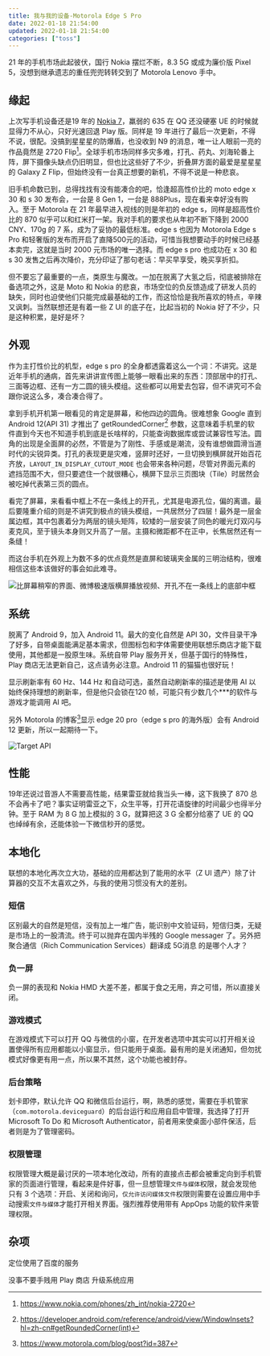 ```yaml
---
title: 我与我的设备-Motorola Edge S Pro
date: 2022-01-18 21:54:00
updated: 2022-01-18 21:54:00
categories: ["toss"]
---
```


21 年的手机市场此起彼伏，国行 Nokia 摆烂不断，8.3 5G 或成为廉价版 Pixel 5，没想到继承遗志的重任兜兜转转交到了 Motorola Lenovo 手中。<!--more-->

## 缘起

上次写手机设备还是19 年的 [Nokia 7](../with-my-nokia-7/)，羸弱的 635 在 QQ 还没硬塞 UE 的时候就显得力不从心，只好光速回退 Play 版。同样是 19 年进行了最后一次更新，不得不说，很配。没搞到星星星的防爆盾，也没收到 N9 的消息，唯一让人眼前一亮的作品竟然是 2720 Flip[^1]。全球手机市场同样多灾多难，打孔、药丸、刘海轮番上阵，屏下摄像头缺点仍旧明显，但也比这些好了不少，折叠屏方面的最爱是星星星的 Galaxy Z Flip，但始终没有一台真正想要的新机，不得不说是一种悲哀。

旧手机命数已到，总得找找有没有能凑合的吧，恰逢超高性价比的 moto edge x 30 和 s 30 发布会，一台是 8 Gen 1，一台是 888Plus，现在看来幸好没有购入。至于 Motorola 在 21 年最早进入视线的则是年初的 edge s，同样是超高性价比的 870 似乎可以和红米打一架。我对手机的要求也从年初不断下降到 2000 CNY、170g 的 7 系，成为了妥协的最低标准。edge s 也因为 Motorola Edge s Pro 和轻奢版的发布而开启了直降500元的活动，可惜当我想要动手的时候已经基本卖完，这就是当时 2000 元市场的唯一选择。而 edge s pro 也成功在 x 30 和 s 30 发售之后再次降价，充分印证了那句老话：早买早享受，晚买享折扣。

但不要忘了最重要的一点，类原生与魔改。一加在脱离了大氢之后，彻底被排除在备选项之外，这是 Moto 和 Nokia 的悲哀，市场空位的负反馈造成了研发人员的缺失，同时也迫使他们只能完成最基础的工作，而这恰恰是我所喜欢的特点，辛辣又讽刺。当然联想还是有着一些 Z UI 的底子在，比起当初的 Nokia 好了不少，只是这种积累，是好是坏？

## 外观

作为主打性价比的机型，edge s pro 的全身都透露着这么一个词：不讲究。这是近年手机的通病，首先来讲讲宣传图上能够一眼看出来的东西：顶部居中的打孔、三面等边框、还有一方二圆的镜头模组。这些都可以用爱去包容，但不讲究可不会跟你说这么多，凑合凑合得了。

拿到手机开机第一眼看见的肯定是屏幕，和他四边的圆角。很难想象 Google 直到 Android 12(API 31) 才推出了 getRoundedCorner[^2] 参数，这意味着手机里的软件直到今天也不知道手机到底是长啥样的，只能查询数据库或尝试兼容性写法。圆角的出现是全面屏的必然，不管是为了刚性、手感或是潮流，没有谁想做圆滑当道时代的尖锐异类。打孔的表现更是灾难，竖屏时还好，一旦切换到横屏就开始百花齐放，`LAYOUT_IN_DISPLAY_CUTOUT_MODE` 也会带来各种问题，尽管对界面元素的遮挡范围不大，但只要遮住一个就很糟心，横屏下显示三页图块（Tile）时居然会被吃掉代表第三页的圆点。

看完了屏幕，来看看中框上不在一条线上的开孔，尤其是电源孔位，偏的离谱。最后要隆重介绍的则是不讲究到极点的镜头模组，一共居然分了四层！最外是一层金属边框，其中包裹着分为两层的镜头矩阵，较矮的一层安装了同色的暖光灯双闪与麦克风，至于镜头本身则又升高了一层。主摄和微距都不在正中，长焦居然还有一条缝！

而这台手机在外观上为数不多的优点竟然是直屏和玻璃夹金属的三明治结构，很难相信这些本该做好的事会如此难寻。

![比屏幕稍窄的界面、微博极速版横屏播放视频、开孔不在一条线上的底部中框](/images/with-my-motorola-edge-s-pro/slim-content-video-play-bottom.webp)

## 系统

脱离了 Android 9，加入 Android 11。最大的变化自然是 API 30，文件目录干净了好多，自带桌面能满足基本需求，但图标包和字体需要使用联想乐商店才能下载使用，其他都是一股原生味。系统自带 Play 服务开关，但基于国行的特殊性，Play 商店无法更新自己，这点请务必注意。Android 11 的猫猫也很好玩！

显示刷新率有 60 Hz、144 Hz 和自动可选，虽然自动刷新率的描述是使用 AI 以始终保持理想的刷新率，但是他只会锁在120 帧，可能只有少数几个\*\*\*的软件与游戏才能调用 AI 吧。

另外 Motorola 的博客[^3]显示 edge 20 pro（edge s pro 的海外版）会有 Android 12 更新，所以一起期待一下。

![Target API](/images/with-my-motorola-edge-s-pro/target-api.webp)

## 性能

19年还说过音游人不需要高性能，结果雷亚就给我当头一棒，这下我换了 870 总不会再卡了吧？事实证明雷亚之下，众生平等，打开花语旋律的时间最少也得半分钟。至于 RAM 为 8 G 加上模拟的 3 G，就算把这 3 G 全都分给塞了 UE 的 QQ 也绰绰有余，还能体验一下微信秒开的感觉。

## 本地化

联想的本地化再次立大功，基础的应用都达到了能用的水平（Z UI 遗产）除了计算器的交互不太喜欢之外，与我的使用习惯没有大的差别。

### 短信

区别最大的自然是短信，没有加上一堆广告，能识别中文验证码，短信归类，无疑是市场上的一股清流。终于可以抛弃在国内半残的 Google messager 了。另外把聚合通信（Rich Communication Services）翻译成 5G消息 的是哪个人才？

### 负一屏

负一屏的表现和 Nokia HMD 大差不差，都属于食之无用，弃之可惜，所以直接关闭。

### 游戏模式

在游戏模式下可以打开 QQ 与微信的小窗，在开发者选项中其实可以打开相关设置使得所有应用都能以小窗显示，但只能用于桌面。最有用的是关闭通知，但勿扰模式好像更有用一点，所以果不其然，这个功能也被封存。

### 后台策略

划卡即停，默认允许 QQ 和微信后台运行，啊，熟悉的感觉，需要在手机管家（`com.motorola.deviceguard`）的后台运行和应用自启中管理，我选择了打开 Microsoft To Do 和 Microsoft Authenticator，前者用来使桌面小部件保活，后者则是为了管理密码。

### 权限管理

权限管理大概是最讨厌的一项本地化改动，所有的直接点击都会被重定向到手机管家的页面进行管理，看起来是件好事，但一旦想管理`文件与媒体`权限，就会发现他只有 3 个选项：开启、关闭和询问，`仅允许访问媒体文件`权限则需要在设置应用中手动搜索`文件与媒体`才能打开相关界面。强烈推荐使用带有 AppOps 功能的软件来管理权限。

## 杂项

定位使用了百度的服务

没事不要手贱用 Play 商店 升级系统应用

[^1]: https://www.nokia.com/phones/zh_int/nokia-2720
[^2]:https://developer.android.com/reference/android/view/WindowInsets?hl=zh-cn#getRoundedCorner(int)
[^3]:https://www.motorola.com/blog/post?id=387
